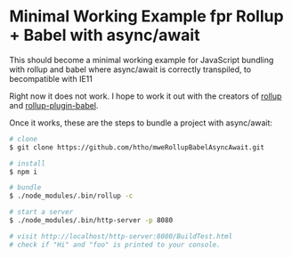 # Minimal Working Example fpr Rollup + Babel with async/await

This should become a minimal working example for JavaScript bundling with rollup and babel where async/await is correctly transpiled, to becompatible with IE11

Right now it does not work.
I hope to work it out with the creators of [rollup](https://github.com/rollup/rollup) and [rollup-plugin-babel](https://github.com/rollup/rollup-plugin-babel).

Once it works, these are the steps to bundle a project with async/await:

```sh
# clone
$ git clone https://github.com/htho/mweRollupBabelAsyncAwait.git

# install
$ npm i

# bundle
$ ./node_modules/.bin/rollup -c

# start a server
$ ./node_modules/.bin/http-server -p 8080

# visit http://localhost/http-server:8080/BuildTest.html
# check if "Hi" and "foo" is printed to your console.
```

